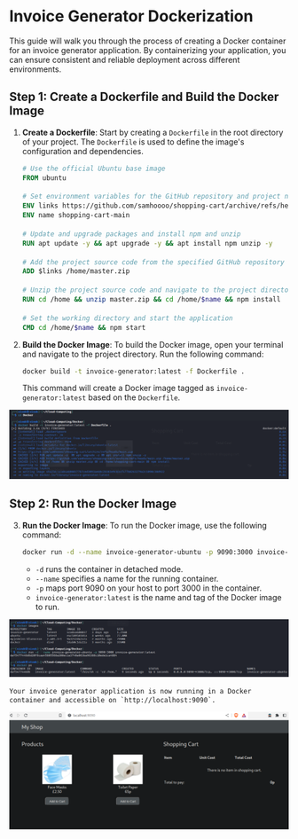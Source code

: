# Invoice Generator Dockerization

This guide will walk you through the process of creating a Docker container for an invoice generator application. By containerizing your application, you can ensure consistent and reliable deployment across different environments.

## Step 1: Create a Dockerfile and Build the Docker Image

1. **Create a Dockerfile**: Start by creating a `Dockerfile` in the root directory of your project. The `Dockerfile` is used to define the image's configuration and dependencies.

    ```Dockerfile
	# Use the official Ubuntu base image
	FROM ubuntu

	# Set environment variables for the GitHub repository and project name
	ENV links https://github.com/samhoooo/shopping-cart/archive/refs/heads/main.zip
	ENV name shopping-cart-main

	# Update and upgrade packages and install npm and unzip
	RUN apt update -y && apt upgrade -y && apt install npm unzip -y

	# Add the project source code from the specified GitHub repository
	ADD $links /home/master.zip

	# Unzip the project source code and navigate to the project directory
	RUN cd /home && unzip master.zip && cd /home/$name && npm install

	# Set the working directory and start the application
	CMD cd /home/$name && npm start
	```

2. **Build the Docker Image**: To build the Docker image, open your terminal and navigate to the project directory. Run the following command:

    ```bash
    docker build -t invoice-generator:latest -f Dockerfile .
    ```

    This command will create a Docker image tagged as `invoice-generator:latest` based on the `Dockerfile`.

![Docker Build](./Images/docker_Build.png)

## Step 2: Run the Docker Image

3. **Run the Docker Image**: To run the Docker image, use the following command:

    ```bash
    docker run -d --name invoice-generator-ubuntu -p 9090:3000 invoice-generator:latest
    ```

    - `-d` runs the container in detached mode.
    - `--name` specifies a name for the running container.
    - `-p` maps port 9090 on your host to port 3000 in the container.
    - `invoice-generator:latest` is the name and tag of the Docker image to run.

![Docker Build](./Images/docker_run.png)

    Your invoice generator application is now running in a Docker container and accessible on `http://localhost:9090`.

![Docker Build](./Images/React_APp.png)
